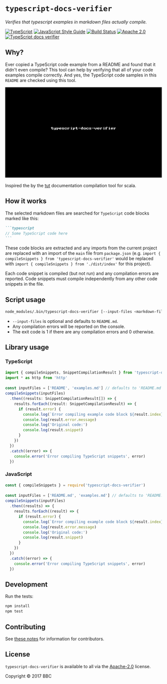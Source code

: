 # `typescript-docs-verifier`

_Verifies that typescript examples in markdown files actually compile._

[![TypeScript](https://img.shields.io/badge/%3C/%3E-TypeScript-blue.svg)](https://www.typescriptlang.org/)
[![JavaScript Style Guide](https://img.shields.io/badge/code_style-standard-brightgreen.svg)](https://standardjs.com)
[![Build Status](https://travis-ci.org/bbc/typescript-docs-verifier.svg?branch=master)](https://travis-ci.org/bbc/typescript-docs-verifier)
[![Apache 2.0](https://img.shields.io/hexpm/l/plug.svg)](https://www.apache.org/licenses/LICENSE-2.0)
[![TypeScript docs verifier](https://img.shields.io/badge/checked_with_%E2%9C%93-TS_docs_verifier-blue.svg)](https://github.com/bbc/typescript-docs-verifier)

## Why?

Ever copied a TypeScript code example from a README and found that it didn't even compile? This tool can help by verifying that all of your code examples compile correctly. And yes, the TypeScript code samples in this `README` are checked using this tool.

![demo](demo.gif)

Inspired the by the [tut](https://github.com/tpolecat/tut) documentation compilation tool for scala.

## How it works

The selected markdown files are searched for `TypeScript` code blocks marked like this:

````Markdown
```typescript
// Some TypeScript code here
```
````

These code blocks are extracted and any imports from the current project are replaced with an import of the `main` file from `package.json` (e.g. `import { compileSnippets } from 'typescript-docs-verifier'` would be replaced with `import { compileSnippets } from './dist/index'` for this project).

Each code snippet is compiled (but not run) and any compilation errors are reported. Code snippets must compile independently from any other code snippets in the file.

## Script usage

```bash
node_modules/.bin/typescript-docs-verifier [--input-files <markdown-files-to-test>]
```

* `--input-files` is optional and defaults to `README.md`.
* Any compilation errors will be reported on the console.
* The exit code is 1 if there are any compilation errors and 0 otherwise.

## Library usage

### TypeScript

```typescript
import { compileSnippets, SnippetCompilationResult } from 'typescript-docs-verifier'
import * as http from 'http'

const inputFiles = ['README', 'examples.md'] // defaults to 'README.md' if not provided
compileSnippets(inputFiles)
  .then((results: SnippetCompilationResult[]) => {
    results.forEach((result: SnippetCompilationResult) => {
      if (result.error) {
        console.log(`Error compiling example code block ${result.index} in file ${result.file}`)
        console.log(result.error.message)
        console.log('Original code:')
        console.log(result.snippet)
      }
    })
  })
  .catch((error) => {
    console.error('Error compiling TypeScript snippets', error)
  })
```

### JavaScript

```javascript
const { compileSnippets } = require('typescript-docs-verifier')

const inputFiles = ['README.md', 'examples.md'] // defaults to 'README.md' if not provided
compileSnippets(inputFiles)
  .then((results) => {
    results.forEach((result) => {
      if (result.error) {
        console.log(`Error compiling example code block ${result.index} in file ${result.file}`)
        console.log(result.error.message)
        console.log('Original code:')
        console.log(result.snippet)
      }
    })
  })
  .catch((error) => {
    console.error('Error compiling TypeScript snippets', error)
  })
```

## Development

Run the tests:

```sh
npm install
npm test
```

## Contributing

See [these notes](./.github/CONTRIBUTING.md) for information for contributors.

## License

`typescript-docs-verifier` is available to all via the [Apache-2.0](./LICENSE) license.

Copyright &copy; 2017 BBC

